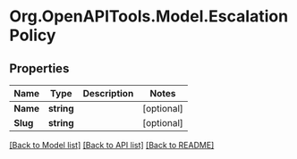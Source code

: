 # Org.OpenAPITools.Model.EscalationPolicy
## Properties

Name | Type | Description | Notes
------------ | ------------- | ------------- | -------------
**Name** | **string** |  | [optional] 
**Slug** | **string** |  | [optional] 

[[Back to Model list]](../README.md#documentation-for-models) [[Back to API list]](../README.md#documentation-for-api-endpoints) [[Back to README]](../README.md)

